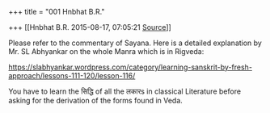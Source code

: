+++
title = "001 Hnbhat B.R."

+++
[[Hnbhat B.R.	2015-08-17, 07:05:21 [Source](https://groups.google.com/g/samskrita/c/8SVDzXCAHqU)]]



Please refer to the commentary of Sayana. Here is a detailed explanation by Mr. SL Abhyankar on the whole Manra which is in Rigveda:

<https://slabhyankar.wordpress.com/category/learning-sanskrit-by-fresh-approach/lessons-111-120/lesson-116/>

You have to learn the सिद्धि of all the लकारs in classical Literature before asking for the derivation of the forms found in Veda.  
  

